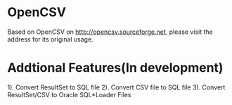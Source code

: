 # OpenCSV
Based on OpenCSV on http://opencsv.sourceforge.net, please visit the address for its original usage.

# Addtional Features(In development)

1). Convert ResultSet to SQL file
2). Convert CSV file to SQL file
3). Convert ResultSet/CSV to Oracle SQL*Loader Files
